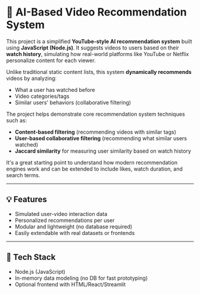 # 🎥 AI-Based Video Recommendation System

This project is a simplified **YouTube-style AI recommendation system** built using **JavaScript (Node.js)**. It suggests videos to users based on their **watch history**, simulating how real-world platforms like YouTube or Netflix personalize content for each viewer.

Unlike traditional static content lists, this system **dynamically recommends** videos by analyzing:
- What a user has watched before
- Video categories/tags
- Similar users' behaviors (collaborative filtering)

The project helps demonstrate core recommendation system techniques such as:
- **Content-based filtering** (recommending videos with similar tags)
- **User-based collaborative filtering** (recommending what similar users watched)
- **Jaccard similarity** for measuring user similarity based on watch history

It's a great starting point to understand how modern recommendation engines work and can be extended to include likes, watch duration, and search terms.

---

## 💡 Features

- Simulated user-video interaction data
- Personalized recommendations per user
- Modular and lightweight (no database required)
- Easily extendable with real datasets or frontends

---

## 🚀 Tech Stack

- Node.js (JavaScript)
- In-memory data modeling (no DB for fast prototyping)
- Optional frontend with HTML/React/Streamlit

